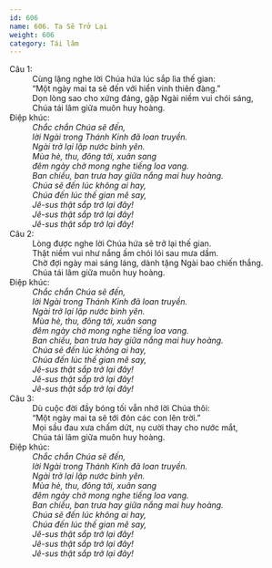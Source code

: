 ```yaml
---
id: 606
name: 606. Ta Sẽ Trở Lại
weight: 606
category: Tái lâm
---
```

<dl><dt>Câu 1:</dt><dd data-verse="1">Cùng lặng nghe lời Chúa hứa lúc sắp lìa thế gian: <br/>“Một ngày mai ta sẽ đến với hiển vinh thiên đàng.” <br/>Dọn lòng sao cho xứng đáng, gặp Ngài niềm vui chói sáng, <br/>Chúa tái lâm giữa muôn huy hoàng. </dd><dt>Điệp khúc:</dt><dd data-chorus="1"><em>Chắc chắn Chúa sẽ đến, <br/>lời Ngài trong Thánh Kinh đã loan truyền. <br/>Ngài trở lại lập nước bình yên. <br/>Mùa hè, thu, đông tới, xuân sang <br/>đêm ngày chờ mong nghe tiếng loa vang. <br/>Ban chiều, ban trưa hay giữa nắng mai huy hoàng. <br/>Chúa sẽ đến lúc không ai hay, <br/>Chúa đến lúc thế gian mê say, <br/>Jê-sus thật sắp trở lại đây! <br/>Jê-sus thật sắp trở lại đây! <br/>Jê-sus thật sắp trở lại đây! </em></dd><dt>Câu 2:</dt><dd data-verse="2">Lòng được nghe lời Chúa hứa sẽ trở lại thế gian. <br/>Thật niềm vui như nắng ấm chói lói sau mưa dầm. <br/>Chờ đợi ngày mai sáng láng, dành tặng Ngài bao chiến thắng. <br/>Chúa tái lâm giữa muôn huy hoàng. </dd><dt>Điệp khúc:</dt><dd data-chorus="1"><em>Chắc chắn Chúa sẽ đến, <br/>lời Ngài trong Thánh Kinh đã loan truyền. <br/>Ngài trở lại lập nước bình yên. <br/>Mùa hè, thu, đông tới, xuân sang <br/>đêm ngày chờ mong nghe tiếng loa vang. <br/>Ban chiều, ban trưa hay giữa nắng mai huy hoàng. <br/>Chúa sẽ đến lúc không ai hay, <br/>Chúa đến lúc thế gian mê say, <br/>Jê-sus thật sắp trở lại đây! <br/>Jê-sus thật sắp trở lại đây! <br/>Jê-sus thật sắp trở lại đây! </em></dd><dt>Câu 3:</dt><dd data-verse="3">Dù cuộc đời đầy bóng tối vẫn nhớ lời Chúa thôi: <br/>“Một ngày mai ta sẽ tới đón các con lên trời.” <br/>Mọi sầu đau xưa chấm dứt, nụ cười thay cho nước mắt, <br/>Chúa tái lâm giữa muôn huy hoàng. </dd><dt>Điệp khúc:</dt><dd data-chorus="1"><em>Chắc chắn Chúa sẽ đến, <br/>lời Ngài trong Thánh Kinh đã loan truyền. <br/>Ngài trở lại lập nước bình yên. <br/>Mùa hè, thu, đông tới, xuân sang <br/>đêm ngày chờ mong nghe tiếng loa vang. <br/>Ban chiều, ban trưa hay giữa nắng mai huy hoàng. <br/>Chúa sẽ đến lúc không ai hay, <br/>Chúa đến lúc thế gian mê say, <br/>Jê-sus thật sắp trở lại đây! <br/>Jê-sus thật sắp trở lại đây! <br/>Jê-sus thật sắp trở lại đây! </em></dd></dl>
